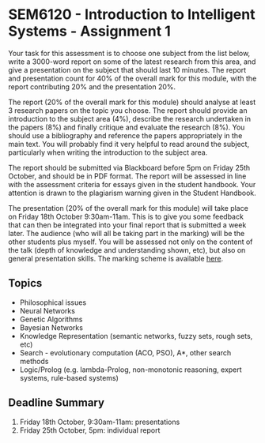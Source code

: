 SEM6120 - Introduction to Intelligent Systems - Assignment 1
============================================================

Your task for this assessment is to choose one subject from the list below, write a 3000-word report on some of the latest research from this area, and give a presentation on the subject that should last 10 minutes. The report and presentation count for 40% of the overall mark for this module, with the report contributing 20% and the presentation 20%.

The report (20% of the overall mark for this module) should analyse at least 3 research papers on the topic you choose. The report should provide an introduction to the subject area (4%), describe the research undertaken in the papers (8%) and finally critique and evaluate the research (8%). You should use a bibliography and reference the papers appropriately in the main text. You will probably find it very helpful to read around the subject, particularly when writing the introduction to the subject area. 

The report should be submitted via Blackboard before 5pm on Friday 25th October, and should be in PDF format. The report will be assessed in line with the assessment criteria for essays given in the student handbook. Your attention is drawn to the plagiarism warning given in the Student Handbook.

The presentation (20% of the overall mark for this module) will take place on Friday 18th October 9:30am-11am. This is to give you some feedback that can then be integrated into your final report that is submitted a week later. The audience (who will all be taking part in the marking) will be the other students plus myself. You will be assessed not only on the content of the talk (depth of knowledge and understanding shown, etc), but also on general presentation skills. The marking scheme is available [here](pres-marksheet.pdf).

Topics
------

* Philosophical issues
* Neural Networks
* Genetic Algorithms
* Bayesian Networks
* Knowledge Representation (semantic networks, fuzzy sets, rough sets, etc)
* Search - evolutionary computation (ACO, PSO), A*, other search methods
* Logic/Prolog (e.g. lambda-Prolog, non-monotonic reasoning, expert systems, rule-based systems)

Deadline Summary
----------------

1. Friday 18th October, 9:30am-11am: presentations
2. Friday 25th October, 5pm: individual report
